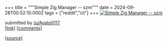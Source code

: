 +++
title = """Simple Zig Manager -- szm"""
date = 2024-09-28T00:52:10.000Z
tags = ["reddit","cli"]
+++
[![Simple Zig Manager -- szm](https://external-preview.redd.it/bHUzbWJweng2Z3JkMXnJwMCrXKw-Yi-QIxhz1erzgQx-XophiDCAQb1sTVyS.png?width=640&crop=smart&auto=webp&s=ad85d8ae34b9ff23695f0f8220e95e6223533153 "Simple Zig Manager -- szm")](https://www.reddit.com/r/commandline/comments/1fr2pr0/simple_zig_manager_szm/)

submitted by [/u/Ayato0117](https://www.reddit.com/user/Ayato0117)  
[\[link\]](https://v.redd.it/qcra9pzx6grd1) [\[comments\]](https://www.reddit.com/r/commandline/comments/1fr2pr0/simple_zig_manager_szm/)

[[source]](https://www.reddit.com/r/commandline/comments/1fr2pr0/simple_zig_manager_szm/)
